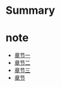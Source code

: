 # Summary

# note
* [章节一](./index.md)
* [章节二](./chapter_2.md)
* [章节三](./chapter_1.md)
* [章节](./chapte_3.md)

